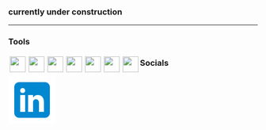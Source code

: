 
### currently under construction
---
### Tools
 <img src="https://cdn.jsdelivr.net/gh/devicons/devicon/icons/linux/linux-original.svg" style="width:32px;height:32px;padding:3px;float:left;"/>
 <img src="https://cdn.jsdelivr.net/gh/devicons/devicon/icons/git/git-original.svg" style="width:32px;height:32px;padding:3px;float:left;"/>
 <img src="https://cdn.jsdelivr.net/gh/devicons/devicon/icons/html5/html5-original.svg" style="width:32px;height:32px;padding:3px;float:left;"/>
 <img src="https://cdn.jsdelivr.net/gh/devicons/devicon/icons/css3/css3-original.svg" style="width:32px;height:32px;padding:3px;float:left;"/>
 <img src="https://cdn.jsdelivr.net/gh/devicons/devicon/icons/javascript/javascript-plain.svg" style="width:32px;height:32px;padding:3px;float:left;"/>
 <img src="https://cdn.jsdelivr.net/gh/devicons/devicon/icons/react/react-original.svg" style="width:32px;height:32px;padding:3px;float:left;"/>
 <img src="https://cdn.jsdelivr.net/gh/devicons/devicon/icons/php/php-plain.svg" style="width:32px;height:32px;padding:3px;float:left;"/>

### Socials
 [![LinkedIn](https://github.com/neanix/neanix/blob/main/linkedin-icon.svg)](https://www.linkedin.com/in/navid-hamedi/)
